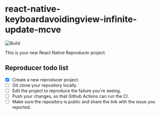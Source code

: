 # react-native-keyboardavoidingview-infinite-update-mcve

![Build](https://github.com/winghouchan/react-native-keyboardavoidingview-infinite-update-mcve/workflows/Pre%20Merge%20Checks/badge.svg)

This is your new React Native Reproducer project.

## Reproducer todo list

- [x] Create a new reproducer project.
- [ ] Git clone your repository locally.
- [ ] Edit the project to reproduce the failure you're seeing.
- [ ] Push your changes, so that Github Actions can run the CI.
- [ ] Make sure the repository is public and share the link with the issue you reported.
